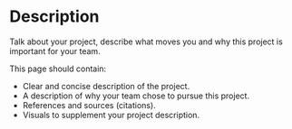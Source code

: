 <h1> Description </h1>

<p> Talk about your project, describe what moves you and why this project is important for your team. </p>

<p> This page should contain: </p>
<ul> 
	<li> Clear and concise description of the project. </li>
	<li> A description of why your team chose to pursue this project. </li>
	<li> References and sources (citations). </li>
	<li> Visuals to supplement your project description. </li>
</ul>